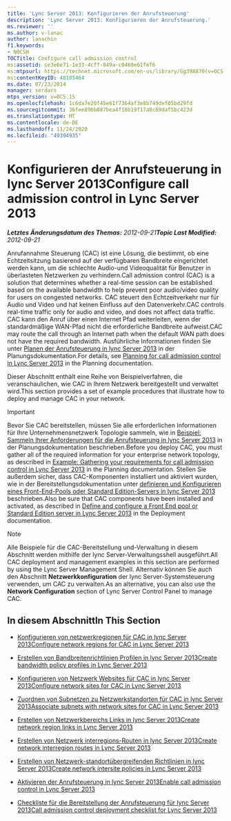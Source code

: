 ```yaml
---
title: 'Lync Server 2013: Konfigurieren der Anrufsteuerung'
description: 'Lync Server 2013: Konfigurieren der Anrufsteuerung.'
ms.reviewer: ''
ms.author: v-lanac
author: lanachin
f1.keywords:
- NOCSH
TOCTitle: Configure call admission control
ms:assetid: ce3e6e71-1e33-4cff-849a-c0468e61fef6
ms:mtpsurl: https://technet.microsoft.com/en-us/library/Gg398870(v=OCS.15)
ms:contentKeyID: 48185464
ms.date: 07/23/2014
manager: serdars
mtps_version: v=OCS.15
ms.openlocfilehash: 1c6da7e20f45e61f7364af3e8b749def05bd29fd
ms.sourcegitcommit: 36fee89bb887bea4f18b19f17a8c69daf5bc423d
ms.translationtype: MT
ms.contentlocale: de-DE
ms.lasthandoff: 11/24/2020
ms.locfileid: "49394935"
---
```

# <a name="configure-call-admission-control-in-lync-server-2013"></a><span data-ttu-id="e7aa8-103">Konfigurieren der Anrufsteuerung in lync Server 2013</span><span class="sxs-lookup"><span data-stu-id="e7aa8-103">Configure call admission control in Lync Server 2013</span></span>

<div data-xmlns="http://www.w3.org/1999/xhtml">

<div class="topic" data-xmlns="http://www.w3.org/1999/xhtml" data-msxsl="urn:schemas-microsoft-com:xslt" data-cs="https://msdn.microsoft.com/">

<div data-asp="https://msdn2.microsoft.com/asp">



</div>

<div id="mainSection">

<div id="mainBody"><span data-ttu-id="e7aa8-104">

<span> </span></span><span class="sxs-lookup"><span data-stu-id="e7aa8-104">

<span> </span></span></span>

<span data-ttu-id="e7aa8-105">_**Letztes Änderungsdatum des Themas:** 2012-09-21_</span><span class="sxs-lookup"><span data-stu-id="e7aa8-105">_**Topic Last Modified:** 2012-09-21_</span></span>

<span data-ttu-id="e7aa8-106">Anrufannahme Steuerung (CAC) ist eine Lösung, die bestimmt, ob eine Echtzeitsitzung basierend auf der verfügbaren Bandbreite eingerichtet werden kann, um die schlechte Audio-und Videoqualität für Benutzer in überlasteten Netzwerken zu verhindern.</span><span class="sxs-lookup"><span data-stu-id="e7aa8-106">Call admission control (CAC) is a solution that determines whether a real-time session can be established based on the available bandwidth to help prevent poor audio/video quality for users on congested networks.</span></span> <span data-ttu-id="e7aa8-107">CAC steuert den Echtzeitverkehr nur für Audio und Video und hat keinen Einfluss auf den Datenverkehr.</span><span class="sxs-lookup"><span data-stu-id="e7aa8-107">CAC controls real-time traffic only for audio and video, and does not affect data traffic.</span></span> <span data-ttu-id="e7aa8-108">CAC kann den Anruf über einen Internet Pfad weiterleiten, wenn der standardmäßige WAN-Pfad nicht die erforderliche Bandbreite aufweist.</span><span class="sxs-lookup"><span data-stu-id="e7aa8-108">CAC may route the call through an Internet path when the default WAN path does not have the required bandwidth.</span></span> <span data-ttu-id="e7aa8-109">Ausführliche Informationen finden Sie unter [Planen der Anrufsteuerung in lync Server 2013](lync-server-2013-planning-for-call-admission-control.md) in der Planungsdokumentation.</span><span class="sxs-lookup"><span data-stu-id="e7aa8-109">For details, see [Planning for call admission control in Lync Server 2013](lync-server-2013-planning-for-call-admission-control.md) in the Planning documentation.</span></span>

<span data-ttu-id="e7aa8-110">Dieser Abschnitt enthält eine Reihe von Beispielverfahren, die veranschaulichen, wie CAC in Ihrem Netzwerk bereitgestellt und verwaltet wird.</span><span class="sxs-lookup"><span data-stu-id="e7aa8-110">This section provides a set of example procedures that illustrate how to deploy and manage CAC in your network.</span></span>

<div>


> [!IMPORTANT]  
> <span data-ttu-id="e7aa8-111">Bevor Sie CAC bereitstellen, müssen Sie alle erforderlichen Informationen für Ihre Unternehmensnetzwerk Topologie sammeln, wie in <A href="lync-server-2013-example-of-gathering-your-requirements-for-call-admission-control.md">Beispiel: Sammeln Ihrer Anforderungen für die Anrufsteuerung in lync Server 2013</A> in der Planungsdokumentation beschrieben.</span><span class="sxs-lookup"><span data-stu-id="e7aa8-111">Before you deploy CAC, you must gather all of the required information for your enterprise network topology, as described in <A href="lync-server-2013-example-of-gathering-your-requirements-for-call-admission-control.md">Example: Gathering your requirements for call admission control in Lync Server 2013</A> in the Planning documentation.</span></span> <span data-ttu-id="e7aa8-112">Stellen Sie außerdem sicher, dass CAC-Komponenten installiert und aktiviert wurden, wie in der Bereitstellungsdokumentation unter <A href="lync-server-2013-define-and-configure-a-front-end-pool-or-standard-edition-server.md">definieren und Konfigurieren eines Front-End-Pools oder Standard Edition-Servers in lync Server 2013</A> beschrieben.</span><span class="sxs-lookup"><span data-stu-id="e7aa8-112">Also be sure that CAC components have been installed and activated, as described in <A href="lync-server-2013-define-and-configure-a-front-end-pool-or-standard-edition-server.md">Define and configure a Front End pool or Standard Edition server in Lync Server 2013</A> in the Deployment documentation.</span></span>



</div>

<div>


> [!NOTE]  
> <span data-ttu-id="e7aa8-113">Alle Beispiele für die CAC-Bereitstellung und-Verwaltung in diesem Abschnitt werden mithilfe der lync Server-Verwaltungsshell ausgeführt.</span><span class="sxs-lookup"><span data-stu-id="e7aa8-113">All CAC deployment and management examples in this section are performed by using the Lync Server Management Shell.</span></span> <span data-ttu-id="e7aa8-114">Alternativ können Sie auch den Abschnitt <STRONG>Netzwerkkonfiguration</STRONG> der lync Server-Systemsteuerung verwenden, um CAC zu verwalten.</span><span class="sxs-lookup"><span data-stu-id="e7aa8-114">As an alternative, you can also use the <STRONG>Network Configuration</STRONG> section of Lync Server Control Panel to manage CAC.</span></span>



</div>

<div>

## <a name="in-this-section"></a><span data-ttu-id="e7aa8-115">In diesem Abschnitt</span><span class="sxs-lookup"><span data-stu-id="e7aa8-115">In This Section</span></span>

  - [<span data-ttu-id="e7aa8-116">Konfigurieren von netzwerkregionen für CAC in lync Server 2013</span><span class="sxs-lookup"><span data-stu-id="e7aa8-116">Configure network regions for CAC in Lync Server 2013</span></span>](lync-server-2013-configure-network-regions-for-cac.md)

  - [<span data-ttu-id="e7aa8-117">Erstellen von Bandbreitenrichtlinien Profilen in lync Server 2013</span><span class="sxs-lookup"><span data-stu-id="e7aa8-117">Create bandwidth policy profiles in Lync Server 2013</span></span>](lync-server-2013-create-bandwidth-policy-profiles.md)

  - [<span data-ttu-id="e7aa8-118">Konfigurieren von Netzwerk Websites für CAC in lync Server 2013</span><span class="sxs-lookup"><span data-stu-id="e7aa8-118">Configure network sites for CAC in Lync Server 2013</span></span>](lync-server-2013-configure-network-sites-for-cac.md)

  - [<span data-ttu-id="e7aa8-119">Zuordnen von Subnetzen zu Netzwerkstandorten für CAC in lync Server 2013</span><span class="sxs-lookup"><span data-stu-id="e7aa8-119">Associate subnets with network sites for CAC in Lync Server 2013</span></span>](lync-server-2013-associate-subnets-with-network-sites-for-cac.md)

  - [<span data-ttu-id="e7aa8-120">Erstellen von Netzwerkbereichs Links in lync Server 2013</span><span class="sxs-lookup"><span data-stu-id="e7aa8-120">Create network region links in Lync Server 2013</span></span>](lync-server-2013-create-network-region-links.md)

  - [<span data-ttu-id="e7aa8-121">Erstellen von Netzwerk interregions-Routen in lync Server 2013</span><span class="sxs-lookup"><span data-stu-id="e7aa8-121">Create network interregion routes in Lync Server 2013</span></span>](lync-server-2013;-create-network-interregion-routes.md)

  - [<span data-ttu-id="e7aa8-122">Erstellen von Netzwerk-standortübergreifenden Richtlinien in lync Server 2013</span><span class="sxs-lookup"><span data-stu-id="e7aa8-122">Create network intersite policies in Lync Server 2013</span></span>](lync-server-2013-create-network-intersite-policies.md)

  - [<span data-ttu-id="e7aa8-123">Aktivieren der Anrufsteuerung in lync Server 2013</span><span class="sxs-lookup"><span data-stu-id="e7aa8-123">Enable call admission control in Lync Server 2013</span></span>](lync-server-2013-enable-call-admission-control.md)

  - [<span data-ttu-id="e7aa8-124">Checkliste für die Bereitstellung der Anrufsteuerung für lync Server 2013</span><span class="sxs-lookup"><span data-stu-id="e7aa8-124">Call admission control deployment checklist for Lync Server 2013</span></span>](lync-server-2013-call-admission-control-deployment-checklist.md)

<span data-ttu-id="e7aa8-125"></div>

</div>

<span> </span>

</div>

</div>

</span><span class="sxs-lookup"><span data-stu-id="e7aa8-125"></div>

</div>

<span> </span>

</div>

</div>

</span></span></div>

